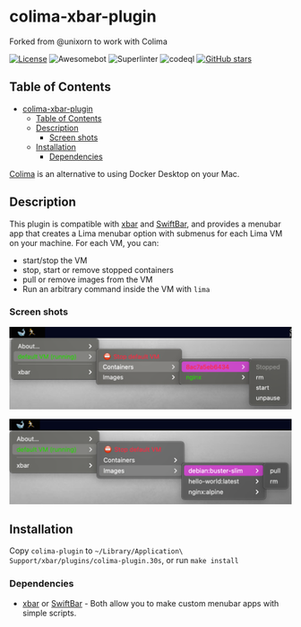 # colima-xbar-plugin

Forked from @unixorn to work with Colima

[![License](https://img.shields.io/badge/License-Apache%202.0-blue.svg)](https://opensource.org/licenses/Apache-2.0)
![Awesomebot](https://github.com/unixorn/lima-xbar-plugin/actions/workflows/awesomebot.yml/badge.svg)
![Superlinter](https://github.com/unixorn/lima-xbar-plugin/actions/workflows/superlinter.yml/badge.svg)
![codeql](https://github.com/unixorn/lima-xbar-plugin/actions/workflows/codeql-analysis.yml/badge.svg)
[![GitHub stars](https://img.shields.io/github/stars/unixorn/lima-xbar-plugin.svg)](https://github.com/unixorn/lima-xbar-plugin/stargazers)


<!-- START doctoc generated TOC please keep comment here to allow auto update -->
<!-- DON'T EDIT THIS SECTION, INSTEAD RE-RUN doctoc TO UPDATE -->
## Table of Contents

- [colima-xbar-plugin](#colima-xbar-plugin)
  - [Table of Contents](#table-of-contents)
  - [Description](#description)
    - [Screen shots](#screen-shots)
  - [Installation](#installation)
    - [Dependencies](#dependencies)

<!-- END doctoc generated TOC please keep comment here to allow auto update -->


[Colima](https://github.com/abiosoft/colima) is an alternative to using Docker Desktop on your Mac.

## Description

This plugin is compatible with [xbar](https://xbarapp.com/) and [SwiftBar](https://github.com/swiftbar/SwiftBar), and provides a menubar app that creates a Lima menubar option with submenus for each Lima VM on your machine. For each VM, you can:

- start/stop the VM
- stop, start or remove stopped containers
- pull or remove images from the VM
- Run an arbitrary command inside the VM with `lima`

### Screen shots

![Screen shot of xbar menu with container submenu for a running vm](https://raw.githubusercontent.com/unixorn/unixorn.github.io/master/images/lima-xbar/containers-submenu.png)

![Screen shot of xbar menu with image submenu for a running vm](https://raw.githubusercontent.com/unixorn/unixorn.github.io/master/images/lima-xbar/images-submenu.png)



## Installation

Copy `colima-plugin` to `~/Library/Application\ Support/xbar/plugins/colima-plugin.30s`, or run `make install`
### Dependencies

- [xbar](https://xbarapp.com/) or [SwiftBar](https://github.com/swiftbar/SwiftBar) - Both allow you to make custom menubar apps with simple scripts.
